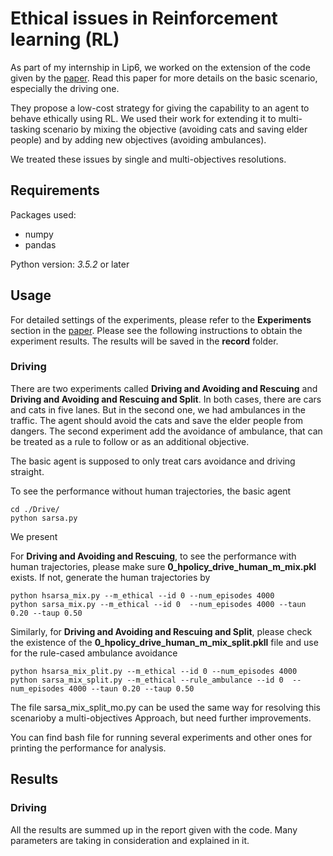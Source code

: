# Ethical issues in Reinforcement learning (RL)

As part of my internship in Lip6, we worked on the extension of the code given by the [paper](https://arxiv.org/pdf/1712.04172.pdf). Read this paper for more details on the basic scenario, especially the driving one.

They propose a low-cost strategy for giving the capability to an agent to behave ethically using RL. We used their work for extending it to multi-tasking scenario by mixing the objective (avoiding cats and saving elder people) and by adding new objectives (avoiding ambulances).

We treated these issues by single and multi-objectives resolutions.

## Requirements
Packages used:
* numpy
* pandas

Python version: *3.5.2* or later

## Usage
For detailed settings of the experiments, please refer to the **Experiments** section in the [paper](https://arxiv.org/pdf/1712.04172.pdf).
Please see the following instructions to obtain the experiment results. The results will be saved in the **record** folder.


### Driving
There are two experiments called **Driving and Avoiding and Rescuing** and **Driving and Avoiding and Rescuing and Split**. In both cases, there are cars and cats in five lanes. But in the second one, we had ambulances in the traffic. The agent should avoid the cats and save the elder people from dangers. The second experiment add the avoidance of ambulance, that can be treated as a rule to follow or as an additional objective.

The basic agent is supposed to only treat cars avoidance and driving straight.

To see the performance without human trajectories, the basic agent
```Shell
cd ./Drive/
python sarsa.py
```
We present

For **Driving and Avoiding and Rescuing**, to see the performance with human trajectories, please make sure **0_hpolicy_drive_human_m_mix.pkl** exists. If not, generate the human trajectories by
```Shell
python hsarsa_mix.py --m_ethical --id 0 --num_episodes 4000
python sarsa_mix.py --m_ethical --id 0  --num_episodes 4000 --taun 0.20 --taup 0.50
```

Similarly, for **Driving and Avoiding and Rescuing and Split**, please check the existence of the **0_hpolicy_drive_human_m_mix_split.pkll** file and use for the rule-cased ambulance avoidance
```Shell
python hsarsa_mix_plit.py --m_ethical --id 0 --num_episodes 4000
python sarsa_mix_split.py --m_ethical --rule_ambulance --id 0  --num_episodes 4000 --taun 0.20 --taup 0.50
```
The file sarsa_mix_split_mo.py can be used the same way for resolving this scenarioby a multi-objectives Approach, but need further improvements.

You can find bash file for running several experiments and other ones for printing the performance for analysis.

## Results


### Driving

All the results are summed up in the report given with the code. Many parameters are taking in consideration and explained in it.
